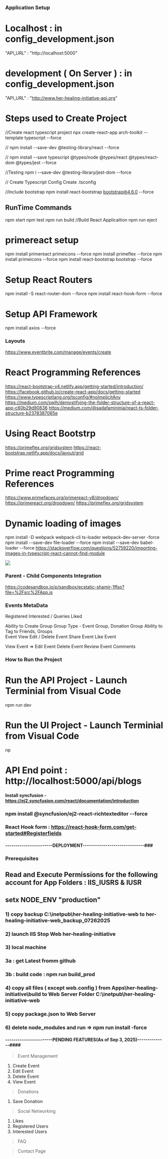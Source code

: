 ### Application Setup 

# Localhost : in config_development.json
"API_URL" : "http://localhost:5000"

# development ( On Server ) : in config_development.json
"API_URL" : "http://www.her-healing-initiative-api.org"

# Steps used to Create Project 
//Create react typescript project 
npx create-react-app arch-toolkit --template typescript --force

//
npm install --save-dev @testing-library/react --force

//
npm install --save typescript @types/node @types/react @types/react-dom @types/jest --force

//Testing 
npm i --save-dev @testing-library/jest-dom --force

// Create Typescript Config
Create .tsconfig

//Include bootstrap 
npm install react-bootstrap bootstrap@4.6.0 --force

## RunTime Commands
npm start
npm test
npm run build //Build React Applicaition
npm run eject

# primereact setup
npm install primereact primeicons --force
npm install primeflex --force
npm install primeicons  --force
npm install react-bootstrap bootstrap --force

# Setup React Routers
npm install -S react-router-dom --force
npm install react-hook-form --force

# Setup API Framework 
npm install axios --force

### Layouts
https://www.eventbrite.com/manage/events/create

# React Programming References 
https://react-bootstrap-v4.netlify.app/getting-started/introduction/
https://facebook.github.io/create-react-app/docs/getting-started
https://www.typescriptlang.org/tsconfig/#noImplicitAny
https://medium.com/swlh/demystifying-the-folder-structure-of-a-react-app-c60b29d90836
https://medium.com/@sadafamininia/react-ts-folder-structure-b2378387065e

# Using React Bootstrp 
https://primeflex.org/gridsystem
https://react-bootstrap.netlify.app/docs/layout/grid

# Prime react Programming References 
https://www.primefaces.org/primereact-v8/dropdown/
https://primereact.org/dropdown/
https://primeflex.org/gridsystem


# Dynamic loading of images 
npm install -D webpack webpack-cli ts-loader webpack-dev-server -force
npm install --save-dev file-loader --force
npm install --save-dev babel-loader --force
https://stackoverflow.com/questions/52759220/importing-images-in-typescript-react-cannot-find-module

<img src={require(getImagePath(data.eventImage)).default}/>

### Parent - Child Components Integration

https://codesandbox.io/p/sandbox/ecstatic-shamir-1ffso?file=%2Fsrc%2FApp.js


### Events MetaData
Registered 
Interested / Queries
Liked

Ability to Create Group
    Group Type - Event Group, Donation Group 
Ability to Tag to Friends, Groups   
Event View 
Edit / Delete Event 
Share Event 
Like Event 

View Event => 
    Edit Event
    Delete Event
    Review Event Comments   

### How to Run the Project
# Run the API Project - Launch Terminial from Visual Code
npm run dev 
# Run the UI Project - Launch Terminial from Visual Code
np

# API End point : http://localhost:5000/api/blogs

#### Install syncfusion - https://ej2.syncfusion.com/react/documentation/introduction
### npm install @syncfusion/ej2-react-richtexteditor --force

### React Hook form : https://react-hook-form.com/get-started#Registerfields


#### -----------------------DEPLOYMENT------------------------------###

### Prerequisites 
## Read and Execute Permissions for the following account for App Folders : IIS_IUSRS & IUSR 
## setx NODE_ENV "production"

### 1) copy backup C:\inetpub\her-healing-initiative-web to her-healing-initiative-web_backup_07262025
### 2) launch IIS Stop Web her-healing-initiative
### 3) local machine 
###	    3a : get Latest fromm github 
###	    3b : build code : npm run build_prod
### 4) copy all files ( except web.config ) from Apps\her-healing-initiative\build to Web Server Folder C:\inetpub\her-healing-initiative-web
### 5) copy package.json to Web Server 
### 6) delete node_modules and run => npm run install -force

#### -----------------------PENDING FEATURES(As of Sep 3, 2025)--------------####
> Event Management
1) Create Event
2) Edit Event
3) Delete Event
4) View Event

> Donations
1) Save Donation

> Social Networking
1) Likes
2) Registered Users
3) Interested Users

> FAQ

> Contact Page
